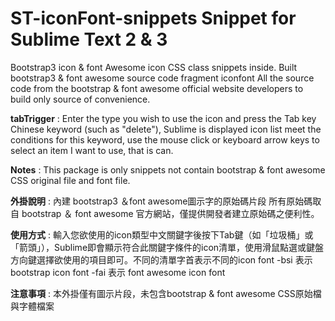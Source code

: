 # ST-iconFont-snippets Snippet for Sublime Text 2 & 3

Bootstrap3 icon & font Awesome icon CSS class snippets inside.
Built bootstrap3 & font awesome source code fragment iconfont
All the source code from the bootstrap & font awesome official website developers to build only source of convenience.


**tabTrigger** : Enter the type you wish to use the icon and press the Tab key Chinese keyword (such as "delete"), Sublime is displayed icon list meet the conditions for this keyword, use the mouse click or keyboard arrow keys to select an item I want to use, that is can.

**Notes** : This package is only snippets not contain bootstrap & font awesome CSS original file and font file.

<!-- ==================================================================================== -->

**外掛說明** : 內建 bootstrap3 ＆font awesome圖示字的原始碼片段
所有原始碼取自 bootstrap ＆ font awesome 官方網站，僅提供開發者建立原始碼之便利性。


**使用方式** : 輸入您欲使用的icon類型中文關鍵字後按下Tab鍵（如「垃圾桶」或「箭頭」），Sublime即會顯示符合此關鍵字條件的icon清單，使用滑鼠點選或鍵盤方向鍵選擇欲使用的項目即可。不同的清單字首表示不同的icon font
-bsi  表示 bootstrap icon font
-fai  表示 font awesome icon font


**注意事項** : 本外掛僅有圖示片段，未包含bootstrap & font awesome CSS原始檔與字體檔案